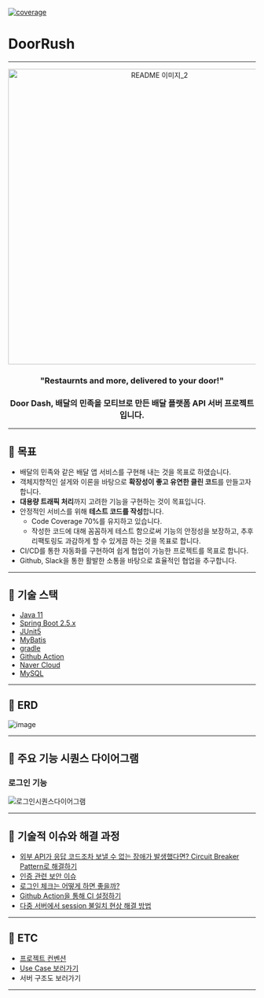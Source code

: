 [![coverage](.github/badges/jacoco.svg)](https://github.com/f-lab-edu/DoorRush/actions/workflows/gradle.yml)
# DoorRush

---
<div align="center">
   <img width="600" alt="README 이미지_2" src="https://user-images.githubusercontent.com/56250078/151295612-86d6cf93-49ea-4c92-ba8a-d3c7c55d2400.png">

### "Restaurnts and more, delivered to your door!"
###  Door Dash, 배달의 민족을 모티브로 만든 배달 플랫폼 API 서버 프로젝트입니다.
</div>

---

## 📌 목표

- 배달의 민족와 같은 배달 앱 서비스를 구현해 내는 것을 목표로 하였습니다.
- 객체지향적인 설게와 이론을 바탕으로 **확장성이 좋고 유연한 클린 코드**를 만들고자 합니다.  
- **대용량 트래픽 처리**까지 고려한 기능을 구현하는 것이 목표입니다.
- 안정적인 서비스를 위해 **테스트 코드를 작성**합니다. 
   - Code Coverage 70%를 유지하고 있습니다.
   - 작성한 코드에 대해 꼼꼼하게 테스트 함으로써 기능의 안정성을 보장하고, 추후 리팩토링도 과감하게 할 수 있게끔 하는 것을 목표로 합니다.  
- CI/CD를 통한 자동화를 구현하여 쉽게 협업이 가능한 프로젝트를 목표로 합니다.
- Github, Slack을 통한 활발한 소통을 바탕으로 효율적인 협업을 추구합니다.

---
## 📌 **기술 스택**
 * <a href="https://docs.oracle.com/en/java/javase/11/">Java 11</a>
 * <a href="https://docs.spring.io/spring-boot/docs/current/reference/htmlsingle/">Spring Boot 2.5.x</a>
 * <a href="https://junit.org/junit5/docs/current/user-guide/">JUnit5</a>
 * <a href="https://mybatis.org/mybatis-3/">MyBatis</a>
 * <a href="https://gradle.org/">gradle</a>
 * <a href="https://docs.github.com/en/actions">Github Action</a>
 * <a href="https://www.navercloudcorp.com/">Naver Cloud</a>
 * <a href="https://dev.mysql.com/">MySQL</a>
 
---
## 📌 **ERD**

![image](https://user-images.githubusercontent.com/56250078/152634236-79887af9-5b27-4265-ba99-e737e57c6016.png)

---
## 📌 **주요 기능 시퀀스 다이어그램**

###  로그인 기능
![로그인시퀀스다이어그램](https://user-images.githubusercontent.com/56250078/152634301-141280e0-93ec-4b59-87e6-1f5c4f229603.png)

---
## 📌 **기술적 이슈와 해결 과정**

- [외부  API가 응답 코드조차 보낼 수 없는 장애가 발생했다면? Circuit Breaker Pattern로 해결하기](https://github.com/f-lab-edu/DoorRush/issues/67) <br>
- [인증 관련 보안 이슈](https://github.com/ypr821/TIL/blob/main/2022_01/%EC%9E%90%EB%8F%99%EB%A1%9C%EA%B7%B8%EC%9D%B8%EA%B8%B0%EB%8A%A5_%EB%B3%B4%EC%95%88%EC%9D%B4%EC%8A%88_%EA%B3%A0%EB%AF%BC.md) <br>
- [로그인 체크는 어떻게 하면 좋을까?](https://dev-promise.tistory.com/entry/%EB%A1%9C%EA%B7%B8%EC%9D%B8-%EC%B2%B4%ED%81%AC%EB%A5%BC-%EC%9C%84%ED%95%9C-%EA%B8%B0%EC%88%A0%EC%A0%81-%EA%B3%A0%EB%AF%BC)
- <a href="https://yeoonjae.tistory.com/entry/Project-Github-action%EC%9D%84-%ED%99%9C%EC%9A%A9%ED%95%98%EC%97%AC-PR%EC%8B%9C-%EC%9E%90%EB%8F%99-Build-%EC%84%A4%EC%A0%95%ED%95%98%EA%B8%B0-CI%EC%84%A4%EC%A0%95?category=1023285">Github Action을 통해 CI 설정하기</a>
- <a href="https://yeoonjae.tistory.com/entry/%EB%8B%A4%EC%A4%91-%EC%84%9C%EB%B2%84%EC%97%90%EC%84%9C%EC%9D%98-Session-%EB%B6%88%EC%9D%BC%EC%B9%98-%ED%98%84%EC%83%81%EA%B3%BC-%ED%95%B4%EA%B2%B0-%EB%B0%A9%EB%B2%95">다중 서버에서 session 불일치 현상 해결 방법</a>
---
## 📌 **ETC**
* <a href="https://github.com/f-lab-edu/DoorRush/wiki/3.-Project-Convention">프로젝트 컨벤션</a>
* <a href="https://github.com/f-lab-edu/DoorRush/wiki/2.-Use-Case">Use Case 보러가기</a>
* 서버 구조도 보러가기
---

